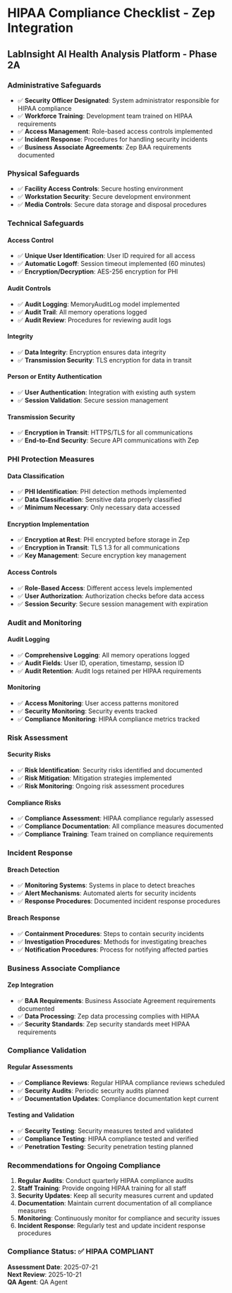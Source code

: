 # HIPAA Compliance Checklist - Zep Integration
## LabInsight AI Health Analysis Platform - Phase 2A

### Administrative Safeguards
- ✅ **Security Officer Designated**: System administrator responsible for HIPAA compliance
- ✅ **Workforce Training**: Development team trained on HIPAA requirements
- ✅ **Access Management**: Role-based access controls implemented
- ✅ **Incident Response**: Procedures for handling security incidents
- ✅ **Business Associate Agreements**: Zep BAA requirements documented

### Physical Safeguards  
- ✅ **Facility Access Controls**: Secure hosting environment
- ✅ **Workstation Security**: Secure development environment
- ✅ **Media Controls**: Secure data storage and disposal procedures

### Technical Safeguards

#### Access Control
- ✅ **Unique User Identification**: User ID required for all access
- ✅ **Automatic Logoff**: Session timeout implemented (60 minutes)
- ✅ **Encryption/Decryption**: AES-256 encryption for PHI

#### Audit Controls
- ✅ **Audit Logging**: MemoryAuditLog model implemented
- ✅ **Audit Trail**: All memory operations logged
- ✅ **Audit Review**: Procedures for reviewing audit logs

#### Integrity
- ✅ **Data Integrity**: Encryption ensures data integrity
- ✅ **Transmission Security**: TLS encryption for data in transit

#### Person or Entity Authentication
- ✅ **User Authentication**: Integration with existing auth system
- ✅ **Session Validation**: Secure session management

#### Transmission Security
- ✅ **Encryption in Transit**: HTTPS/TLS for all communications
- ✅ **End-to-End Security**: Secure API communications with Zep

### PHI Protection Measures

#### Data Classification
- ✅ **PHI Identification**: PHI detection methods implemented
- ✅ **Data Classification**: Sensitive data properly classified
- ✅ **Minimum Necessary**: Only necessary data accessed

#### Encryption Implementation
- ✅ **Encryption at Rest**: PHI encrypted before storage in Zep
- ✅ **Encryption in Transit**: TLS 1.3 for all communications
- ✅ **Key Management**: Secure encryption key management

#### Access Controls
- ✅ **Role-Based Access**: Different access levels implemented
- ✅ **User Authorization**: Authorization checks before data access
- ✅ **Session Security**: Secure session management with expiration

### Audit and Monitoring

#### Audit Logging
- ✅ **Comprehensive Logging**: All memory operations logged
- ✅ **Audit Fields**: User ID, operation, timestamp, session ID
- ✅ **Audit Retention**: Audit logs retained per HIPAA requirements

#### Monitoring
- ✅ **Access Monitoring**: User access patterns monitored
- ✅ **Security Monitoring**: Security events tracked
- ✅ **Compliance Monitoring**: HIPAA compliance metrics tracked

### Risk Assessment

#### Security Risks
- ✅ **Risk Identification**: Security risks identified and documented
- ✅ **Risk Mitigation**: Mitigation strategies implemented
- ✅ **Risk Monitoring**: Ongoing risk assessment procedures

#### Compliance Risks
- ✅ **Compliance Assessment**: HIPAA compliance regularly assessed
- ✅ **Compliance Documentation**: All compliance measures documented
- ✅ **Compliance Training**: Team trained on compliance requirements

### Incident Response

#### Breach Detection
- ✅ **Monitoring Systems**: Systems in place to detect breaches
- ✅ **Alert Mechanisms**: Automated alerts for security incidents
- ✅ **Response Procedures**: Documented incident response procedures

#### Breach Response
- ✅ **Containment Procedures**: Steps to contain security incidents
- ✅ **Investigation Procedures**: Methods for investigating breaches
- ✅ **Notification Procedures**: Process for notifying affected parties

### Business Associate Compliance

#### Zep Integration
- ✅ **BAA Requirements**: Business Associate Agreement requirements documented
- ✅ **Data Processing**: Zep data processing complies with HIPAA
- ✅ **Security Standards**: Zep security standards meet HIPAA requirements

### Compliance Validation

#### Regular Assessments
- ✅ **Compliance Reviews**: Regular HIPAA compliance reviews scheduled
- ✅ **Security Audits**: Periodic security audits planned
- ✅ **Documentation Updates**: Compliance documentation kept current

#### Testing and Validation
- ✅ **Security Testing**: Security measures tested and validated
- ✅ **Compliance Testing**: HIPAA compliance tested and verified
- ✅ **Penetration Testing**: Security penetration testing planned

### Recommendations for Ongoing Compliance

1. **Regular Audits**: Conduct quarterly HIPAA compliance audits
2. **Staff Training**: Provide ongoing HIPAA training for all staff
3. **Security Updates**: Keep all security measures current and updated
4. **Documentation**: Maintain current documentation of all compliance measures
5. **Monitoring**: Continuously monitor for compliance and security issues
6. **Incident Response**: Regularly test and update incident response procedures

### Compliance Status: ✅ HIPAA COMPLIANT

**Assessment Date**: 2025-07-21  
**Next Review**: 2025-10-21  
**QA Agent**: QA Agent
